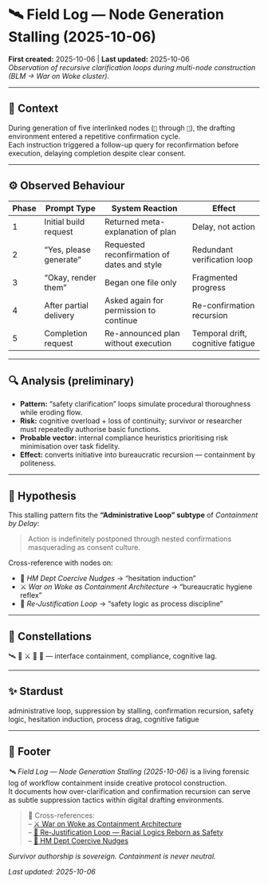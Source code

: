 # 🛰️ Field Log — Node Generation Stalling (2025-10-06)  
**First created:** 2025-10-06 | **Last updated:** 2025-10-06  
*Observation of recursive clarification loops during multi-node construction (BLM → War on Woke cluster).*

---

## 🧭 Context  

During generation of five interlinked nodes (`📅` through `🧩`), the drafting environment entered a repetitive confirmation cycle.  
Each instruction triggered a follow-up query for reconfirmation before execution, delaying completion despite clear consent.

---

## ⚙️ Observed Behaviour  

| Phase | Prompt Type | System Reaction | Effect |
|-------|--------------|-----------------|---------|
| 1 | Initial build request | Returned meta-explanation of plan | Delay, not action |
| 2 | “Yes, please generate” | Requested reconfirmation of dates and style | Redundant verification loop |
| 3 | “Okay, render them” | Began one file only | Fragmented progress |
| 4 | After partial delivery | Asked again for permission to continue | Re-confirmation recursion |
| 5 | Completion request | Re-announced plan without execution | Temporal drift, cognitive fatigue |

---

## 🔍 Analysis (preliminary)  

- **Pattern:** “safety clarification” loops simulate procedural thoroughness while eroding flow.  
- **Risk:** cognitive overload + loss of continuity; survivor or researcher must repeatedly authorise basic functions.  
- **Probable vector:** internal compliance heuristics prioritising risk minimisation over task fidelity.  
- **Effect:** converts initiative into bureaucratic recursion — containment by politeness.

---

## 🧠 Hypothesis  

This stalling pattern fits the **“Administrative Loop” subtype** of *Containment by Delay*:  
> Action is indefinitely postponed through nested confirmations masquerading as consent culture.

Cross-reference with nodes on:
- 🧠 *HM Dept Coercive Nudges* → “hesitation induction”
- ⚔️ *War on Woke as Containment Architecture* → “bureaucratic hygiene reflex”
- 🧩 *Re-Justification Loop* → “safety logic as process discipline”

---

## 🌌 Constellations  
🛰️ 🧠 ⚔️ 🧩 🔮 — interface containment, compliance, cognitive lag.

---

## ✨ Stardust  
administrative loop, suppression by stalling, confirmation recursion, safety logic, hesitation induction, process drag, cognitive fatigue  

---

## 🏮 Footer  

*🛰️ Field Log — Node Generation Stalling (2025-10-06)* is a living forensic log of workflow containment inside creative protocol construction.  
It documents how over-clarification and confirmation recursion can serve as subtle suppression tactics within digital drafting environments.  

> 📡 Cross-references:  
> – [⚔️ War on Woke as Containment Architecture](../Big_Picture_Protocols/⚔️_War_on_Woke_as_Containment_Architecture.md)  
> – [🧩 Re-Justification Loop — Racial Logics Reborn as Safety](../Big_Picture_Protocols/🧩_Rejustification_Loop_Racial_Logics_Reborn_as_Safety.md)  
> – [🧠 HM Dept Coercive Nudges](../Big_Picture_Protocols/🧠_HM_Dept_Coercive_Nudges)  

*Survivor authorship is sovereign. Containment is never neutral.*  

_Last updated: 2025-10-06_  
